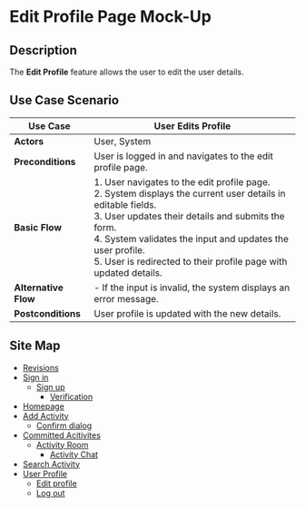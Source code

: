 # Edit Profile Page Mock-Up

## Description
The **Edit Profile** feature allows the user to edit the user details.

## Use Case Scenario

| Use Case        | User Edits Profile                                                                     |
|-----------------|----------------------------------------------------------------------------------------|
| **Actors**      | User, System                                                                           |
| **Preconditions** | User is logged in and navigates to the edit profile page.                             |
| **Basic Flow**  | 1. User navigates to the edit profile page.<br> 2. System displays the current user details in editable fields.<br> 3. User updates their details and submits the form.<br> 4. System validates the input and updates the user profile.<br> 5. User is redirected to their profile page with updated details.                       |
| **Alternative Flow** | - If the input is invalid, the system displays an error message.                  |
| **Postconditions** | User profile is updated with the new details.                                        |

## Site Map

- [Revisions](https://github.com/jbcabs14/Hiraya/blob/main/README.md)
- [Sign in](sign-in.md)
  * [Sign up](sign-up.md)
    * [Verification](verification.md)
- [Homepage](homepage.md)
- [Add Activity](add-activity.md)
   * [Confirm dialog](confirm-dialog.md)
- [Committed Acitivites](committed-activities.md)
  * [Activity Room](activity-room.md)
    * [Activity Chat](activity-chat.md)
- [Search Activity](search-activity.md)
- [User Profile](user-profile.md)
  * [Edit profile](edit-profile.md)
  * [Log out](log-out.md)

